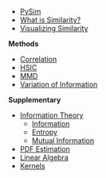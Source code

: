 * [PySim](/)
* [What is Similarity?](linear/similarity.md)
* [Visualizing Similarity](viz/taylor.md)

**Methods**
* [Correlation](linear/rv.md)
* [HSIC](kernel/hsic.md)
* [MMD](kernel/mmd.md)
* [Variation of Information](information/vi.md)

**Supplementary**
* [Information Theory](information/mi.md)
  * [Information](information/info.md)
  * [Entropy](information/entropy.md)
  * [Mutual Information](information/mi.md)
* [PDF Estimation](information/pdf_est.md)
* [Linear Algebra](linear/lin_alg.md)
* [Kernels](kernel/kernel.md)